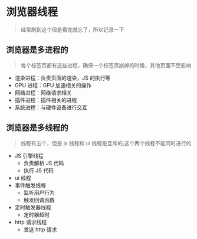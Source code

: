 # 浏览器线程

> 经常刷到这个但是看完就忘了，所以记录一下

## 浏览器是多进程的

> 每个标签页都有这些进程，确保一个标签页崩掉的时候，其他页面不受影响

- 渲染进程：负责页面的渲染，JS 的执行等
- GPU 进程：GPU 加速相关的操作
- 网络进程：网络请求相关
- 插件进程：插件相关的进程
- 系统进程：与硬件设备进行交互

## 浏览器是多线程的

> 线程有五个，但是 js 线程和 ui 线程是互斥的,这个两个线程不能同时进行的

- JS 引擎线程
  - 负责解析 JS 代码
  - 执行 JS 代码
- ui 线程
- 事件触发线程
  - 监听用户行为
  - 触发回调函数
- 定时触发器线程
  - 定时器超时
- http 请求线程
  - 发送 http 请求

